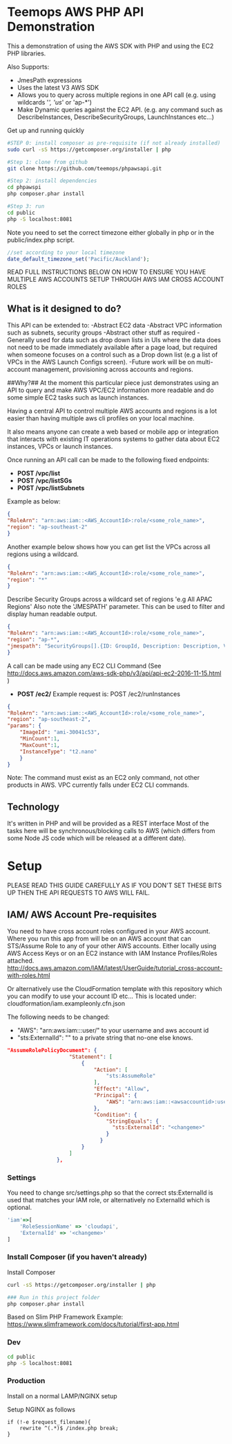 # Teemops AWS PHP API Demonstration

This a demonstration of using the AWS SDK with PHP and using the EC2 PHP libraries.

Also Supports:
* JmesPath expressions
* Uses the latest V3 AWS SDK 
* Allows you to query across multiple regions in one API call (e.g. using wildcards '*', 'us*' or 'ap-*')
* Make Dynamic queries against the EC2 API. (e.g. any command such as DescribeInstances, DescribeSecurityGroups, LaunchInstances etc...)

Get up and running quickly

``` bash
#STEP 0: install composer as pre-requisite (if not already installed)
sudo curl -sS https://getcomposer.org/installer | php

#Step 1: clone from github
git clone https://github.com/teemops/phpawsapi.git

#Step 2: install dependencies
cd phpawspi
php composer.phar install

#Step 3: run
cd public
php -S localhost:8081
```

Note you need to set the correct timezone either globally in php or in the public/index.php script.
``` php
//set according to your local timezone
date_default_timezone_set('Pacific/Auckland');
```
READ FULL INSTRUCTIONS BELOW ON HOW TO ENSURE YOU HAVE MULTIPLE 
AWS ACCOUNTS SETUP THROUGH AWS IAM CROSS ACCOUNT ROLES

## What is it designed to do?

This API can be extended to:
-Abstract EC2 data
-Abstract VPC information such as subnets, security groups
-Abstract other stuff as required
-Generally used for data such as drop down lists in UIs where the data does
not need to be made immediately available after a page load, but
required when someone focuses on a control such as a Drop down list (e.g
a list of VPCs in the AWS Launch Configs screen).
-Future work will be on multi-account management, provisioning across accounts and regions.

##Why?##
At the moment this particular piece just demonstrates using an API to query and make AWS VPC/EC2 information more readable and do some simple EC2 tasks such as
launch instances.

Having a central API to control multiple AWS accounts and regions is a lot easier than having multiple aws cli profiles on your local machine.

It also means anyone can create a web based or mobile app or integration that interacts with existing IT operations systems to gather data about EC2 instances, VPCs or launch instances.

Once running an API call can be made to the following fixed endpoints:
* **POST /vpc/list**
* **POST /vpc/listSGs**
* **POST /vpc/listSubnets**

Example as below:
``` json
{
"RoleArn": "arn:aws:iam::<AWS_AccountId>:role/<some_role_name>", 
"region": "ap-southeast-2"
}
```

Another example below shows how you can get list the VPCs across all regions using a wildcard.

``` json
{
"RoleArn": "arn:aws:iam::<AWS_AccountId>:role/<some_role_name>", 
"region": "*"
}
```

Describe Security Groups across a wildcard set of regions 'e.g All APAC Regions'
Also note the 'JMESPATH' parameter. This can be used to filter and display human readable output.

``` json
{
"RoleArn": "arn:aws:iam::<AWS_AccountId>:role/<some_role_name>", 
"region": "ap-*",
"jmespath": "SecurityGroups[].{ID: GroupId, Description: Description, VpcId: VpcId, Name: GroupName, Tags: Tags[*]}"
}
```

A call can be made using any EC2 CLI Command (See http://docs.aws.amazon.com/aws-sdk-php/v3/api/api-ec2-2016-11-15.html )
* **POST /ec2/<Command>**
Example request is:
POST /ec2/runInstances

``` json
{
"RoleArn": "arn:aws:iam::<AWS_AccountId>:role/<some_role_name>", 
"region": "ap-southeast-2",
"params": {
	"ImageId": "ami-30041c53", 
	"MinCount":1, 
	"MaxCount":1,
	"InstanceType": "t2.nano"
	}
}
```

Note: The command must exist as an EC2 only command, not other products in AWS. VPC currently falls under EC2 CLI commands.

## Technology

It's written in PHP and will be provided as a REST interface
Most of the tasks here will be synchronous/blocking calls to AWS
(which differs from some Node JS code which will be released at a different date).

# Setup
PLEASE READ THIS GUIDE CAREFULLY AS IF YOU DON'T SET THESE BITS UP THEN THE API REQUESTS TO AWS WILL FAIL.

## IAM/ AWS Account Pre-requisites
You need to have cross account roles configured in your AWS account.
Where you run this app from will be on an AWS account that can STS/Assume Role to any of your other AWS accounts.
Either locally using AWS Access Keys or on an EC2 instance with IAM Instance Profiles/Roles attached.
http://docs.aws.amazon.com/IAM/latest/UserGuide/tutorial_cross-account-with-roles.html

Or alternatively use the CloudFormation template with this repository which you can modify to use your account ID etc...
This is located under:
cloudformation/iam.exampleonly.cfn.json

The following needs to be changed:
* "AWS": "arn:aws:iam::<awsaccountid>:user/<myusername>" to your username and aws account id
* "sts:ExternalId": "<changeme>" to a private string that no-one else knows.

``` json
"AssumeRolePolicyDocument": {
                    "Statement": [
                        {
                            "Action": [
                                "sts:AssumeRole"
                            ],
                            "Effect": "Allow",
                            "Principal": {
                                "AWS": "arn:aws:iam::<awsaccountid>:user/<myusername>"
                            },
                            "Condition": {
                                "StringEquals": {
                                  "sts:ExternalId": "<changeme>"
                                }
                              }
                        }
                    ]
                },
```

### Settings
You need to change src/settings.php so that the correct sts:ExternalId is used that matches your IAM role, or alternatively no ExternalId which is optional.

``` javascript
'iam'=>[
    'RoleSessionName' => 'cloudapi',
    'ExternalId' => '<changeme>'
]
```

### Install Composer (if you haven't already)
Install Composer
``` bash
curl -sS https://getcomposer.org/installer | php

### Run in this project folder
php composer.phar install
```

Based on Slim PHP Framework
Example:
https://www.slimframework.com/docs/tutorial/first-app.html

### Dev
``` bash
cd public
php -S localhost:8081
```

### Production
Install on a normal LAMP/NGINX setup

Setup NGINX as follows
```
if (!-e $request_filename){
    rewrite ^(.*)$ /index.php break;
}
```